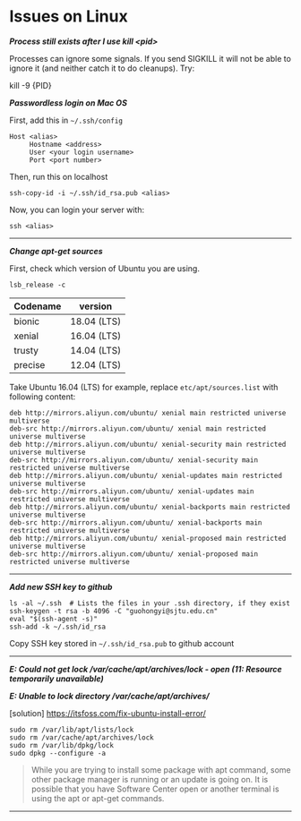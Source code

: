 # Issues on Linux

**_Process still exists after I use kill \<pid\>_**

Processes can ignore some signals. If you send SIGKILL it will not be able to ignore it (and neither catch it to do cleanups). Try:

kill -9 {PID}


**_Passwordless login on Mac OS_**

First, add this in `~/.ssh/config`
```
Host <alias>
     Hostname <address>
     User <your login username>
     Port <port number>
```

Then, run this on localhost
```
ssh-copy-id -i ~/.ssh/id_rsa.pub <alias>
```

Now, you can login your server with:
```
ssh <alias>
```

------

**_Change apt-get sources_**

First, check which version of Ubuntu you are using.
```
lsb_release -c
```

| Codename |   version   |
|----------|-------------|
|  bionic  | 18.04 (LTS) |
|  xenial  | 16.04 (LTS) |
|  trusty  | 14.04 (LTS) |
|  precise | 12.04 (LTS) |

Take Ubuntu 16.04 (LTS) for example, replace `etc/apt/sources.list` with following content:

```
deb http://mirrors.aliyun.com/ubuntu/ xenial main restricted universe multiverse
deb-src http://mirrors.aliyun.com/ubuntu/ xenial main restricted universe multiverse
deb http://mirrors.aliyun.com/ubuntu/ xenial-security main restricted universe multiverse
deb-src http://mirrors.aliyun.com/ubuntu/ xenial-security main restricted universe multiverse
deb http://mirrors.aliyun.com/ubuntu/ xenial-updates main restricted universe multiverse
deb-src http://mirrors.aliyun.com/ubuntu/ xenial-updates main restricted universe multiverse
deb http://mirrors.aliyun.com/ubuntu/ xenial-backports main restricted universe multiverse
deb-src http://mirrors.aliyun.com/ubuntu/ xenial-backports main restricted universe multiverse
deb http://mirrors.aliyun.com/ubuntu/ xenial-proposed main restricted universe multiverse
deb-src http://mirrors.aliyun.com/ubuntu/ xenial-proposed main restricted universe multiverse
```

------

**_Add new SSH key to github_**

```
ls -al ~/.ssh  # Lists the files in your .ssh directory, if they exist
ssh-keygen -t rsa -b 4096 -C "guohongyi@sjtu.edu.cn"
eval "$(ssh-agent -s)"
ssh-add -k ~/.ssh/id_rsa
```

Copy SSH key stored in `~/.ssh/id_rsa.pub` to github account

------

**_E: Could not get lock /var/cache/apt/archives/lock - open (11: Resource temporarily unavailable)_**

**_E: Unable to lock directory /var/cache/apt/archives/_**

[solution] https://itsfoss.com/fix-ubuntu-install-error/

```
sudo rm /var/lib/apt/lists/lock
sudo rm /var/cache/apt/archives/lock
sudo rm /var/lib/dpkg/lock
sudo dpkg --configure -a
```

> While you are trying to install some package with apt command, some other package manager is running or an update is going on.
It is possible that you have Software Center open or another terminal is using the apt or apt-get commands.

------
